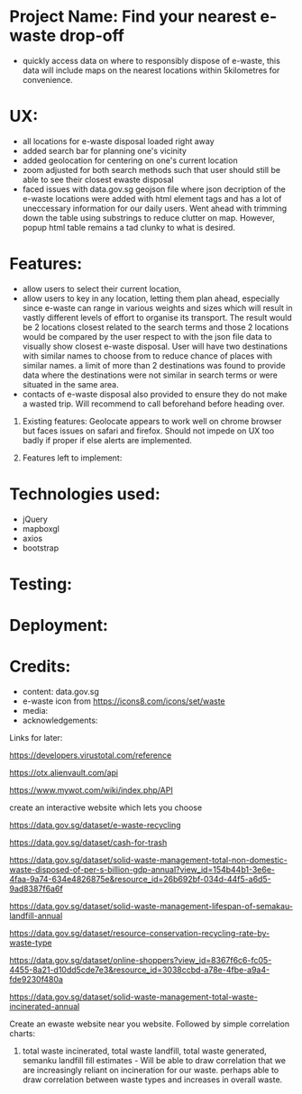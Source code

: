# Project Name: Find your nearest e-waste drop-off
- quickly access data on where to responsibly dispose of e-waste,
this data will include maps on the nearest locations within 5kilometres
for convenience.

# UX:
- all locations for e-waste disposal loaded right away
- added search bar for planning one's vicinity
- added geolocation for centering on one's current location
- zoom adjusted for both search methods such that user should still be able to see their closest ewaste disposal
- faced issues with data.gov.sg geojson file where json decription of the e-waste locations were
added with html element tags and has a lot of uneccessary information for our daily users.
Went ahead with trimming down the table using substrings to reduce clutter on map.
However, popup html table remains a tad clunky to what is desired. 



# Features:

- allow users to select their current location,
- allow users to key in any location, letting them
plan ahead, especially since e-waste can range in various weights
and sizes which will result in vastly different levels of effort to 
organise its transport. The result would be 2 locations closest related to the search
terms and those 2 locations would be compared by the user respect to with the json file data to visually show closest
e-waste disposal. User will have two destinations with similar names to choose from to reduce 
chance of places with similar names. a limit of more than 2 destinations was found to 
provide data where the destinations were not similar in search terms or were situated in the same area.
- contacts of e-waste disposal also provided to ensure they
do not make a wasted trip. Will recommend to call beforehand before 
heading over. 
1) Existing features: Geolocate appears to work well on chrome browser but faces
issues on safari and firefox. Should not impede on UX too badly if proper if else alerts 
are implemented. 


2) Features left to implement:


# Technologies used:

- jQuery
- mapboxgl
- axios
- bootstrap

# Testing:

# Deployment:

# Credits: 

- content: data.gov.sg
- e-waste icon from https://icons8.com/icons/set/waste
- media: 
- acknowledgements:




Links for later:

https://developers.virustotal.com/reference

https://otx.alienvault.com/api

https://www.mywot.com/wiki/index.php/API

create an interactive website which lets you choose 

https://data.gov.sg/dataset/e-waste-recycling

https://data.gov.sg/dataset/cash-for-trash

https://data.gov.sg/dataset/solid-waste-management-total-non-domestic-waste-disposed-of-per-s-billion-gdp-annual?view_id=154b44b1-3e6e-4faa-9a74-634e4826875e&resource_id=26b692bf-034d-44f5-a6d5-9ad8387f6a6f

https://data.gov.sg/dataset/solid-waste-management-lifespan-of-semakau-landfill-annual

https://data.gov.sg/dataset/resource-conservation-recycling-rate-by-waste-type

https://data.gov.sg/dataset/online-shoppers?view_id=8367f6c6-fc05-4455-8a21-d10dd5cde7e3&resource_id=3038ccbd-a78e-4fbe-a9a4-fde9230f480a

https://data.gov.sg/dataset/solid-waste-management-total-waste-incinerated-annual

Create an ewaste website near you website. 
Followed by simple correlation charts:
1) total waste incinerated, total waste landfill, total waste generated, 
semanku landfill fill estimates - Will be able to draw correlation that we are increasingly 
reliant on incineration for our waste. perhaps able to draw correlation between waste types and 
increases in overall waste. 